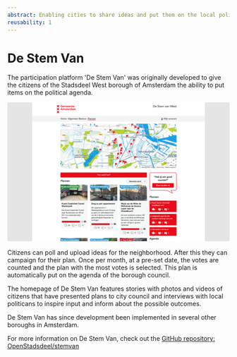 ```yaml
---
abstract: Enabling cities to share ideas and put them on the local political agenda
reusability: 1
---
```


# De Stem Van

The participation platform 'De Stem Van' was originally developed to give the citizens of the Stadsdeel West borough of Amsterdam the ability to put items on the political agenda. 

![De Stem Van West](../images/de-stem-van-screenshot.png)

Citizens can poll and upload ideas for the neighborhood. After this they can campaign for their plan. Once per month, at a pre-set date, the votes are counted and the plan with the most votes is selected. This plan is automatically put on the agenda of the borough council.

The homepage of De Stem Van features stories with photos and videos of citizens that have presented plans to city council and interviews with local politicans to inspire input and inform about the possible outcomes.

De Stem Van has since development been implemented in several other boroughs in Amsterdam.

For more information on De Stem Van, check out the [GitHub repository: OpenStadsdeel/stemvan](https://github.com/OpenStadsdeel/stemvan)
